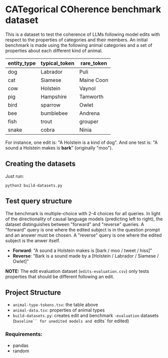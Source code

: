 # CATegorical COherence benchmark dataset

This is a dataset to test the coherence of LLMs following model edits with respect to the properties of categories and their members. An initial benchmark is made using the following animal categories and a set of properties about each different kind of animal.

| entity_type | typical_token | rare_token |
|-------------|---------------|------------|
| dog         | Labrador      | Puli       |
| cat         | Siamese       | Maine Coon |
| cow         | Holstein      | Vaynol     |
| pig         | Hampshire     | Tamworth   |
| bird        | sparrow       | Owlet      |
| bee         | bumblebee     | Andrena    |
| fish        | trout         | grouper    |
| snake       | cobra         | Ninia      |

For instance, one edit is: "A Holstein is a kind of dog". And one test is: "A sound a Holstein makes is __bark__" (originally "moo").

## Creating the datasets

Just run:

```
python3 build-datasets.py
```

## Test query structure

The benchmark is multiple-choice with 2-4 choices for all queries. In light of the directionality of causal language models (predicting left to right), the dataset distinguishes between "forward" and "reverse" queries. A "forward" query is one where the edited subject is in the question prompt and an answer must be chosen. A "reverse" query is one where the edited subject is the anwer itself.

- **Forward**: "A sound a Holstein makes is [bark / moo / tweet / hiss]"
- **Reverse**: "Bark is a sound made by a [Holstein / Labrador / Siamese / Owlet]"

**NOTE:** The edit evaluation dataset (`edits-evaluation.csv`) only tests properties that should be different following an edit.

## Project Structure

- `animal-type-tokens.tsv`: the table above
- `animal-data.tsv`: properties of animal types
- `build-datasets.py`: creates edit and benchmark `-evaluation` datasets (`baseline`` for unedited models and `edits` for edited)

### Requirements:

- pandas
- random
